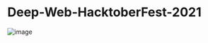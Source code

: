 # Deep-Web-HacktoberFest-2021

![image](https://drive.google.com/file/d/1S64TPUIOlso5reqtXFROWwdYdmEXh7xX/view?usp=sharing)
